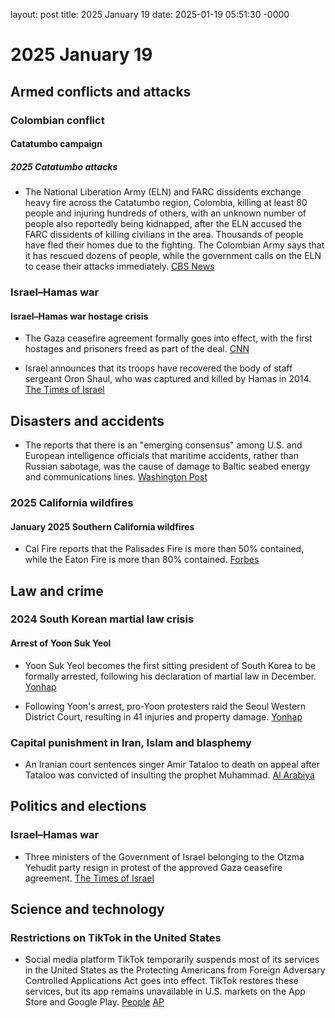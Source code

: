 layout: post
title: 2025 January 19
date: 2025-01-19 05:51:30 -0000

# 2025 January 19

## Armed conflicts and attacks

### Colombian conflict

#### Catatumbo campaign

##### 2025 Catatumbo attacks

- The National Liberation Army (ELN) and FARC dissidents exchange heavy fire across the Catatumbo region, Colombia, killing at least 80 people and injuring hundreds of others, with an unknown number of people also reportedly being kidnapped, after the ELN accused the FARC dissidents of killing civilians in the area. Thousands of people have fled their homes due to the fighting. The Colombian Army says that it has rescued dozens of people, while the government calls on the ELN to cease their attacks immediately. [CBS News](https://www.cbsnews.com/news/kidnapped-colombia-peace-talks-fail-rebel-national-liberation-army/)

### Israel–Hamas war

#### Israel–Hamas war hostage crisis

- The Gaza ceasefire agreement formally goes into effect, with the first hostages and prisoners freed as part of the deal. [CNN](https://edition.cnn.com/world/live-news/israel-hamas-ceasefire-war-palestine-01-19-25/index.html)

- Israel announces that its troops have recovered the body of staff sergeant Oron Shaul, who was captured and killed by Hamas in 2014. [The Times of Israel](https://www.timesofisrael.com/liveblog_entry/body-of-oron-shaul-killed-and-captured-by-hamas-in-2014-recovered-from-gaza/)

## Disasters and accidents

- The reports that there is an "emerging consensus" among U.S. and European intelligence officials that maritime accidents, rather than Russian sabotage, was the cause of damage to Baltic seabed energy and communications lines. [Washington Post](https://www.washingtonpost.com/world/2025/01/19/russia-baltic-undersea-cables-accidents-sabotage/)

### 2025 California wildfires

#### January 2025 Southern California wildfires

- Cal Fire reports that the Palisades Fire is more than 50% contained, while the Eaton Fire is more than 80% contained. [Forbes](https://www.forbes.com/sites/antoniopequenoiv/2025/01/19/california-wildfire-updates-palisades-fire-finally-over-50-contained/)

## Law and crime

### 2024 South Korean martial law crisis

#### Arrest of Yoon Suk Yeol

- Yoon Suk Yeol becomes the first sitting president of South Korea to be formally arrested, following his declaration of martial law in December. [Yonhap](https://www.yna.co.kr/view/AKR20250118038600004?section=society/all)

- Following Yoon's arrest, pro-Yoon protesters raid the Seoul Western District Court, resulting in 41 injuries and property damage. [Yonhap](https://www.yna.co.kr/view/AKR20250119008151004)

### Capital punishment in Iran, Islam and blasphemy

- An Iranian court sentences singer Amir Tataloo to death on appeal after Tataloo was convicted of insulting the prophet Muhammad. [Al Arabiya](https://english.alarabiya.net/News/middle-east/2025/01/19/iran-court-sentences-pop-singer-tataloo-to-death)

## Politics and elections

### Israel–Hamas war

- Three ministers of the Government of Israel belonging to the Otzma Yehudit party resign in protest of the approved Gaza ceasefire agreement. [The Times of Israel](https://www.timesofisrael.com/otzma-yehudit-exits-coalition-over-gaza-deal-blasting-it-as-victory-for-terrorism/)

## Science and technology

### Restrictions on TikTok in the United States

- Social media platform TikTok temporarily suspends most of its services in the United States as the Protecting Americans from Foreign Adversary Controlled Applications Act goes into effect. TikTok restores these services, but its app remains unavailable in U.S. markets on the App Store and Google Play. [People](https://people.com/tiktok-working-to-restore-service-in-us-less-than-24-hours-after-ban-8777120) [AP](https://apnews.com/article/tiktok-ban-trump-biden-china-bdc79b7ce741a81761f67ea56d410103)